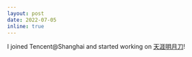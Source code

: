 ```yaml
---
layout: post
date: 2022-07-05
inline: true
---
```


I joined Tencent@Shanghai and started working on [天涯明月刀](https://wuxia.qq.com/)!
